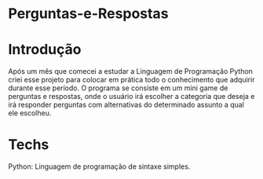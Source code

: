 # Perguntas-e-Respostas
 
# Introdução 

Após um mês que comecei a estudar a Linguagem de Programação Python criei esse projeto para colocar em prática todo o conhecimento que adquirir durante esse período.
O programa se consiste em um  mini game de perguntas e respostas, onde o usuário irá escolher a categoria que deseja e irá responder perguntas com alternativas do determinado assunto a qual ele escolheu.

# Techs

Python: Linguagem de programação de sintaxe simples.




